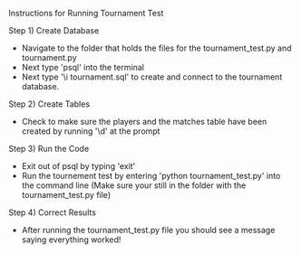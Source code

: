 Instructions for Running Tournament Test

Step 1) Create Database
- Navigate to the folder that holds the files for the tournament_test.py and tournament.py
- Next type 'psql' into the terminal
- Next type '\i tournament.sql' to create and connect to the tournament database.

Step 2) Create Tables
- Check to make sure the players and the matches table have been created by running '\d' at the prompt

Step 3) Run the Code
- Exit out of psql by typing 'exit'
- Run the tournement test by entering 'python tournament_test.py' into the command line (Make sure your still in the folder with the tournament_test.py file)

Step 4) Correct Results
- After running the tournament_test.py file you should see a message saying everything worked!

